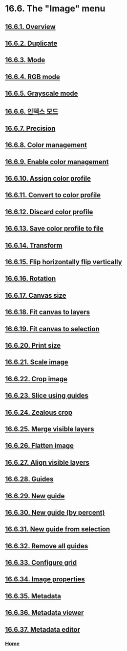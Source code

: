 # 16.6. The "Image" menu

## [16.6.1. Overview](./16-06-01-overview.md)
## [16.6.2. Duplicate](./16-06-02-duplicate.md)
## [16.6.3. Mode](./16-06-03-mode.md)
## [16.6.4. RGB mode](./16-06-04-rgb-mode.md)
## [16.6.5. Grayscale mode](./16-06-05-grayscale-mode.md)
## [16.6.6. 인덱스 모드](./16-06-06-indexed-mode.md)
## [16.6.7. Precision](./16-06-07-precision.md)
## [16.6.8. Color management](./16-06-08-color-management.md)
## [16.6.9. Enable color management](./16-06-09-enable-color-management.md)
## [16.6.10. Assign color profile](./16-06-10-assign-color-profile.md)
## [16.6.11. Convert to color profile](./16-06-11-convert-to-color-profile.md)
## [16.6.12. Discard color profile](./16-06-12-discard-color-profile.md)
## [16.6.13. Save color profile to file](./16-06-13-save-color-profile-to-file.md)
## [16.6.14. Transform](./16-06-14-transform.md)
## [16.6.15. Flip horizontally flip vertically](./16-06-15-flip-horizontally-flip-vertically.md)
## [16.6.16. Rotation](./16-06-16-rotation.md)
## [16.6.17. Canvas size](./16-06-17-canvas-size.md)
## [16.6.18. Fit canvas to layers](./16-06-18-fit-canvas-to-layers.md)
## [16.6.19. Fit canvas to selection](./16-06-19-fit-canvas-to-selection.md)
## [16.6.20. Print size](./16-06-20-print-size.md)
## [16.6.21. Scale image](./16-06-21-scale-image.md)
## [16.6.22. Crop image](./16-06-22-crop-image.md)
## [16.6.23. Slice using guides](./16-06-23-slice-using-guides.md)
## [16.6.24. Zealous crop](./16-06-24-zealous-crop.md)
## [16.6.25. Merge visible layers](./16-06-25-merge-visible-layers.md)
## [16.6.26. Flatten image](./16-06-26-flatten-image.md)
## [16.6.27. Align visible layers](./16-06-27-align-visible-layers.md)
## [16.6.28. Guides](./16-06-28-guides.md)
## [16.6.29. New guide](./16-06-29-new-guide.md)
## [16.6.30. New guide (by percent)](./16-06-30-new-guide-by-percent.md)
## [16.6.31. New guide from selection](./16-06-31-new-guide-from-selection.md)
## [16.6.32. Remove all guides](./16-06-32-remove-all-guides.md)
## [16.6.33. Configure grid](./16-06-33-configure-grid.md)
## [16.6.34. Image properties](./16-06-34-image-properties.md)
## [16.6.35. Metadata](./16-06-35-metadata.md)
## [16.6.36. Metadata viewer](./16-06-36-metadata-viewer.md)
## [16.6.37. Metadata editor](./16-06-37-metadata-editor.md)

### [Home](./00-home.md)
